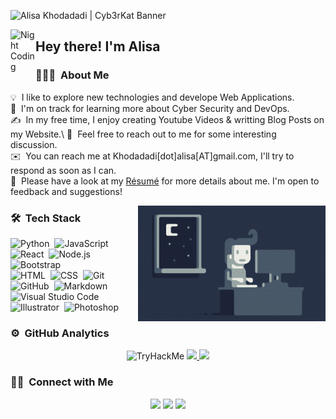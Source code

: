 ![Alisa Khodadadi | Cyb3rKat Banner](https://cdn.githubraw.com/Cyb3rKat/cyb3rkat/main/assets/AlisakhodadadiBanner.png)

<img alt="Night Coding" src="./assets/Hand%20Wave.gif" width='40' align="left"/><h2>Hey there! I'm Alisa</h2>

<!-- ## 👋 &nbsp;Hey there! I'm Alisa-->

### 👨🏻‍💻 &nbsp;About Me

💡 &nbsp;I like to explore new technologies and develope Web Applications.\
🌱 &nbsp;I'm on track for learning more about Cyber Security and DevOps.\
✍️ &nbsp;In my free time, I enjoy creating Youtube Videos & writting Blog Posts on my Website.\ 
💬 &nbsp;Feel free to reach out to me for some interesting discussion.\
✉️ &nbsp;You can reach me at Khodadadi[dot]alisa[AT]gmail.com, I'll try to respond as soon as I can.\
📄 &nbsp;Please have a look at my [Résumé](https://www.google.com) for more details about me. I'm open to feedback and suggestions!

<img alt="Night Coding" src="https://raw.githubusercontent.com/AVS1508/AVS1508/master/assets/Night-Coding.gif" align="right"/>

### 🛠 &nbsp;Tech Stack
![Python](https://img.shields.io/badge/-Python-05122A?style=flat&logo=python)&nbsp;
![JavaScript](https://img.shields.io/badge/-JavaScript-05122A?style=flat&logo=javascript)&nbsp;
![React](https://img.shields.io/badge/-React-05122A?style=flat&logo=react)&nbsp;
![Node.js](https://img.shields.io/badge/-Node.js-05122A?style=flat&logo=node.js)&nbsp;
![Bootstrap](https://img.shields.io/badge/-Bootstrap-05122A?style=flat&logo=bootstrap&logoColor=563D7C)\
![HTML](https://img.shields.io/badge/-HTML-05122A?style=flat&logo=HTML5)&nbsp;
![CSS](https://img.shields.io/badge/-CSS-05122A?style=flat&logo=CSS3&logoColor=1572B6)&nbsp;
![Git](https://img.shields.io/badge/-Git-05122A?style=flat&logo=git)&nbsp;
![GitHub](https://img.shields.io/badge/-GitHub-05122A?style=flat&logo=github)&nbsp;
![Markdown](https://img.shields.io/badge/-Markdown-05122A?style=flat&logo=markdown)\
![Visual Studio Code](https://img.shields.io/badge/-Visual%20Studio%20Code-05122A?style=flat&logo=visual-studio-code&logoColor=007ACC)&nbsp;
![Illustrator](https://img.shields.io/badge/-Illustrator-05122A?style=flat&logo=adobe-illustrator)&nbsp;
![Photoshop](https://img.shields.io/badge/-Photoshop-05122A?style=flat&logo=adobe-photoshop)&nbsp;

### ⚙️ &nbsp;GitHub Analytics

<p align="center">
 <img src="https://tryhackme-badges.s3.amazonaws.com/cyb3rkat.png" alt="TryHackMe">
 <a href="https://github.com/cyb3rkat">
  <img height="130em" src="https://github-readme-stats-eight-theta.vercel.app/api?username=cyb3rkat&show_icons=true&theme=algolia&include_all_commits=true&count_private=true"/>
  <img height="130em" src="https://github-readme-stats-eight-theta.vercel.app/api/top-langs/?username=cyb3rkat&layout=compact&langs_count=8&theme=algolia"/>
</a>
</p>

### 🤝🏻 &nbsp;Connect with Me

<p align="center">
<a href="https://www.alisakh.com"><img src="https://img.shields.io/badge/Alisakh.com-blue?style=flat&logo=Google-Chrome&logoColor=white"></a>
<a href="https://linkedin.com/alisakhodadadi"><img src="https://img.shields.io/badge/-Alisa%20Khodadadi-0077B5?style=flat&logo=Linkedin&logoColor=white"/></a>
<a href="mailto:khodadadi.alisa@gmail.com"><img src="https://img.shields.io/badge/-khodadadi.alisa@gmail.com-D14836?style=flat&logo=Gmail&logoColor=white"/></a>
</p>
